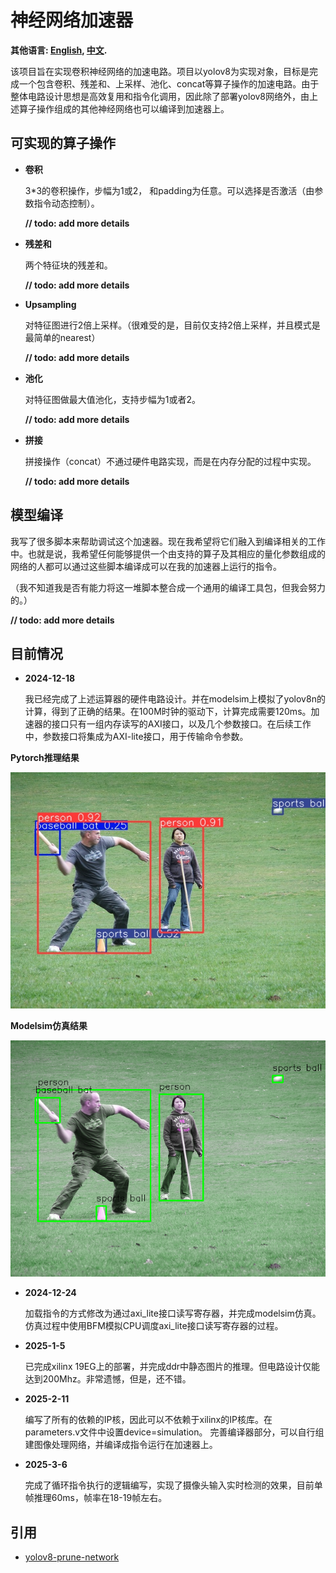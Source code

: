 # 神经网络加速器
**其他语言: [English](DevLog.md), [中文](DevLog_zh.md).**

该项目旨在实现卷积神经网络的加速电路。项目以yolov8为实现对象，目标是完成一个包含卷积、残差和、上采样、池化、concat等算子操作的加速电路。由于整体电路设计思想是高效复用和指令化调用，因此除了部署yolov8网络外，由上述算子操作组成的其他神经网络也可以编译到加速器上。

## 可实现的算子操作
- **卷积**
  
  3*3的卷积操作，步幅为1或2， 和padding为任意。可以选择是否激活（由参数指令动态控制）。
  
  **// todo: add more details**
- **残差和**

  两个特征块的残差和。 
  
  **// todo: add more details**
- **Upsampling**

  对特征图进行2倍上采样。（很难受的是，目前仅支持2倍上采样，并且模式是最简单的nearest）
  
  **// todo: add more details**
- **池化**

  对特征图做最大值池化，支持步幅为1或者2。
  
  **// todo: add more details**
- **拼接**
  
  拼接操作（concat）不通过硬件电路实现，而是在内存分配的过程中实现。 
  
  **// todo: add more details**

## 模型编译
  我写了很多脚本来帮助调试这个加速器。现在我希望将它们融入到编译相关的工作中。也就是说，我希望任何能够提供一个由支持的算子及其相应的量化参数组成的网络的人都可以通过这些脚本编译成可以在我的加速器上运行的指令。 
  
  （我不知道我是否有能力将这一堆脚本整合成一个通用的编译工具包，但我会努力的。）

  **// todo: add more details**

## 目前情况
- **2024-12-18**
  
  我已经完成了上述运算器的硬件电路设计。并在modelsim上模拟了yolov8n的计算，得到了正确的结果。在100M时钟的驱动下，计算完成需要120ms。加速器的接口只有一组内存读写的AXI接口，以及几个参数接口。在后续工作中，参数接口将集成为AXI-lite接口，用于传输命令参数。

**Pytorch推理结果** 

![image](./script/torch_result.jpg)

**Modelsim仿真结果** 

![image](./script/after_nms.png)

- **2024-12-24**

  加载指令的方式修改为通过axi_lite接口读写寄存器，并完成modelsim仿真。仿真过程中使用BFM模拟CPU调度axi_lite接口读写寄存器的过程。

- **2025-1-5**

  已完成xilinx 19EG上的部署，并完成ddr中静态图片的推理。但电路设计仅能达到200Mhz。非常遗憾，但是，还不错。

- **2025-2-11**

  编写了所有的依赖的IP核，因此可以不依赖于xilinx的IP核库。在parameters.v文件中设置device=simulation。
  完善编译器部分，可以自行组建图像处理网络，并编译成指令运行在加速器上。

- **2025-3-6**

  完成了循环指令执行的逻辑编写，实现了摄像头输入实时检测的效果，目前单帧推理60ms，帧率在18-19帧左右。

## 引用
- [yolov8-prune-network](https://github.com/ybai789/yolov8-prune-network-slimming)